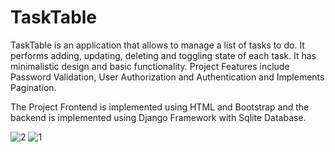 
# TaskTable

TaskTable is an application that allows to manage a list of tasks to do. 
It performs adding, updating, deleting and toggling state of each task. It has minimalistic design and basic functionality.
Project Features include Password Validation, User Authorization and Authentication and Implements Pagination.

The Project Frontend is implemented using HTML and Bootstrap and the backend is implemented using Django Framework with Sqlite Database.

![2](https://user-images.githubusercontent.com/52497526/122930501-ad83ac00-d389-11eb-87db-de9c2e972a0c.png)
![1](https://user-images.githubusercontent.com/52497526/122930357-8dec8380-d389-11eb-81e9-df6cb1eaef67.png)
